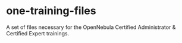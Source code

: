 # one-training-files

A set of files necessary for the OpenNebula Certified Administrator & Certified Expert trainings. 
